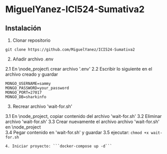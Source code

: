 # MiguelYanez-ICI524-Sumativa2

## Instalación

1. Clonar repositorio
```
git clone https://github.com/MiguelYanez/ICI524-Sumativa2
```
2. Añadir archivo .env

 2.1 En \node_project\ crear archivo '.env'
 2.2 Escribir lo siguiente en el archivo creado y guardar
 ```
 MONGO_USERNAME=sammy
 MONGO_PASSWORD=your_password
 MONGO_PORT=27017
 MONGO_DB=sharkinfo
 ```

3. Recrear archivo 'wait-for.sh'

  3.1 En \node_project\, copiar contenido del archivo 'wait-for.sh'
  3.2 Eliminar archivo 'wait-for.sh'
  3.3 Crear nuevamente el archivo archivo 'wait-for.sh' en \node_project\
  3.4 Pegar contenido en 'wait-for.sh' y guardar
  3.5 ejecutar: ```chmod +x wait-for.sh```
```
4. Iniciar proyecto: ```docker-compose up -d```
